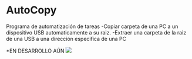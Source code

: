 # AutoCopy
Programa de automatización de tareas
-Copiar carpeta de una PC a un dispositivo USB automaticamente a su raiz.
-Extraer una carpeta de la raiz de una USB a una dirección especifica de una PC

*EN DESARROLLO AÚN
<img src="https://fotos.subefotos.com/c3c2e843db44f9691887745b2565a23do.png">
